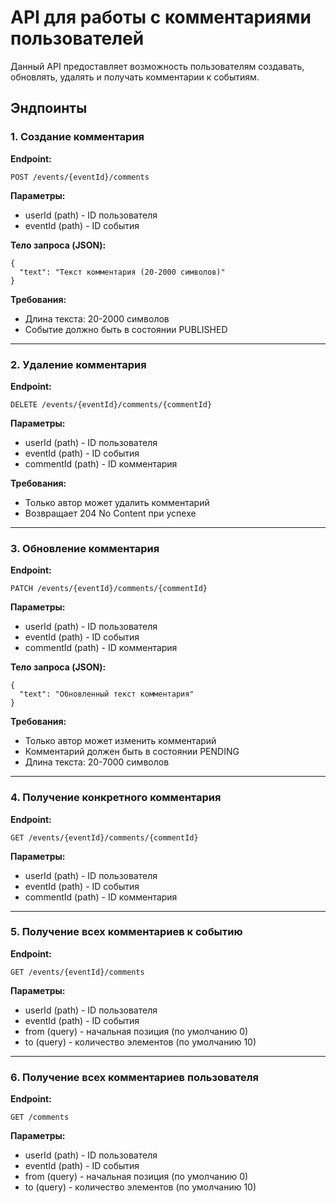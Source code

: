 # API для работы с комментариями пользователей

Данный API предоставляет возможность пользователям создавать, обновлять, удалять и получать комментарии к событиям.

## Эндпоинты

### 1. Создание комментария

**Endpoint:**

```
POST /events/{eventId}/comments
```

**Параметры:**

- userId (path) - ID пользователя
- eventId (path) - ID события

**Тело запроса (JSON):**

```
{
  "text": "Текст комментария (20-2000 символов)"
}
```

**Требования:**

- Длина текста: 20-2000 символов
- Событие должно быть в состоянии PUBLISHED

---

### 2. Удаление комментария

**Endpoint:**

```
DELETE /events/{eventId}/comments/{commentId}
```

**Параметры:**

- userId (path) - ID пользователя
- eventId (path) - ID события
- commentId (path) - ID комментария

**Требования:**

- Только автор может удалить комментарий
- Возвращает 204 No Content при успехе

---

### 3. Обновление комментария

**Endpoint:**

```
PATCH /events/{eventId}/comments/{commentId}
```

**Параметры:**

- userId (path) - ID пользователя
- eventId (path) - ID события
- commentId (path) - ID комментария

**Тело запроса (JSON):**

```
{
  "text": "Обновленный текст комментария"
}
```

**Требования:**

- Только автор может изменить комментарий
- Комментарий должен быть в состоянии PENDING
- Длина текста: 20-7000 символов

---

### 4. Получение конкретного комментария

**Endpoint:**

```
GET /events/{eventId}/comments/{commentId}
```

**Параметры:**

- userId (path) - ID пользователя
- eventId (path) - ID события
- commentId (path) - ID комментария

---

### 5. Получение всех комментариев к событию

**Endpoint:**

```
GET /events/{eventId}/comments
```

**Параметры:**

- userId (path) - ID пользователя
- eventId (path) - ID события
- from (query) - начальная позиция (по умолчанию 0)
- to (query) - количество элементов (по умолчанию 10)

---

### 6. Получение всех комментариев пользователя

**Endpoint:**

```
GET /comments
```

**Параметры:**

- userId (path) - ID пользователя
- eventId (path) - ID события
- from (query) - начальная позиция (по умолчанию 0)
- to (query) - количество элементов (по умолчанию 10)